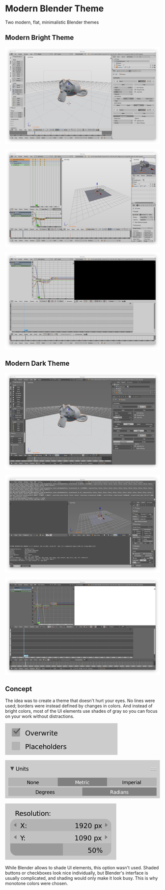 # Modern Blender Theme
Two modern, flat, minimalistic Blender themes

## Modern Bright Theme
![Default view](/screenshots/Bright/Default.png)

![Animation view](/screenshots/Bright/Animation.png)

![Video editing view](/screenshots/Bright/Video%20Editing.png)

## Modern Dark Theme
![Default view](/screenshots/Dark/Default.png)

![Animation view](/screenshots/Dark/Scripting.png)

![Video editing view](/screenshots/Dark/Video%20Editing.png)

## Concept
The idea was to create a theme that doesn't hurt your eyes. No lines were used; borders were instead defined by changes in colors. And instead of bright colors, most of the UI elements use shades of gray so you can focus on your work without distractions.

![Checkboxes](/screenshots/ui/checkboxes.png)

![Radio buttons](/screenshots/ui/radio.png)

![Sliders](/screenshots/ui/sliders.png)

While Blender allows to shade UI elements, this option wasn't used. Shaded buttons or checkboxes look nice individually, but Blender's interface is usually complicated, and shading would only make it look busy. This is why monotone colors were chosen.
